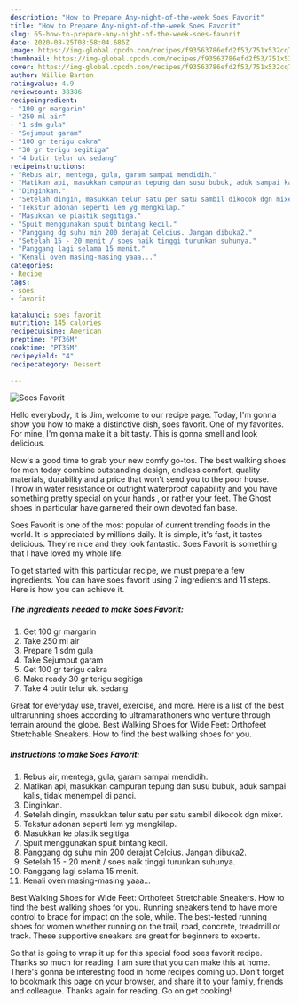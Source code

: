 ```yaml
---
description: "How to Prepare Any-night-of-the-week Soes Favorit"
title: "How to Prepare Any-night-of-the-week Soes Favorit"
slug: 65-how-to-prepare-any-night-of-the-week-soes-favorit
date: 2020-08-25T08:58:04.686Z
image: https://img-global.cpcdn.com/recipes/f93563786efd2f53/751x532cq70/soes-favorit-foto-resep-utama.jpg
thumbnail: https://img-global.cpcdn.com/recipes/f93563786efd2f53/751x532cq70/soes-favorit-foto-resep-utama.jpg
cover: https://img-global.cpcdn.com/recipes/f93563786efd2f53/751x532cq70/soes-favorit-foto-resep-utama.jpg
author: Willie Barton
ratingvalue: 4.9
reviewcount: 38386
recipeingredient:
- "100 gr margarin"
- "250 ml air"
- "1 sdm gula"
- "Sejumput garam"
- "100 gr terigu cakra"
- "30 gr terigu segitiga"
- "4 butir telur uk sedang"
recipeinstructions:
- "Rebus air, mentega, gula, garam sampai mendidih."
- "Matikan api, masukkan campuran tepung dan susu bubuk, aduk sampai kalis, tidak menempel di panci."
- "Dinginkan."
- "Setelah dingin, masukkan telur satu per satu sambil dikocok dgn mixer."
- "Tekstur adonan seperti lem yg mengkilap."
- "Masukkan ke plastik segitiga."
- "Spuit menggunakan spuit bintang kecil."
- "Panggang dg suhu min 200 derajat Celcius. Jangan dibuka2."
- "Setelah 15 - 20 menit / soes naik tinggi turunkan suhunya."
- "Panggang lagi selama 15 menit."
- "Kenali oven masing-masing yaaa..."
categories:
- Recipe
tags:
- soes
- favorit

katakunci: soes favorit 
nutrition: 145 calories
recipecuisine: American
preptime: "PT36M"
cooktime: "PT35M"
recipeyield: "4"
recipecategory: Dessert

---
```



![Soes Favorit](https://img-global.cpcdn.com/recipes/f93563786efd2f53/751x532cq70/soes-favorit-foto-resep-utama.jpg)

Hello everybody, it is Jim, welcome to our recipe page. Today, I'm gonna show you how to make a distinctive dish, soes favorit. One of my favorites. For mine, I'm gonna make it a bit tasty. This is gonna smell and look delicious.

Now&#39;s a good time to grab your new comfy go-tos. The best walking shoes for men today combine outstanding design, endless comfort, quality materials, durability and a price that won&#39;t send you to the poor house. Throw in water resistance or outright waterproof capability and you have something pretty special on your hands , or rather your feet. The Ghost shoes in particular have garnered their own devoted fan base.

Soes Favorit is one of the most popular of current trending foods in the world. It is appreciated by millions daily. It is simple, it's fast, it tastes delicious. They're nice and they look fantastic. Soes Favorit is something that I have loved my whole life.


To get started with this particular recipe, we must prepare a few ingredients. You can have soes favorit using 7 ingredients and 11 steps. Here is how you can achieve it.

<!--inarticleads1-->

##### The ingredients needed to make Soes Favorit:

1. Get 100 gr margarin
1. Take 250 ml air
1. Prepare 1 sdm gula
1. Take Sejumput garam
1. Get 100 gr terigu cakra
1. Make ready 30 gr terigu segitiga
1. Take 4 butir telur uk. sedang


Great for everyday use, travel, exercise, and more. Here is a list of the best ultrarunning shoes according to ultramarathoners who venture through terrain around the globe. Best Walking Shoes for Wide Feet: Orthofeet Stretchable Sneakers. How to find the best walking shoes for you. 

<!--inarticleads2-->

##### Instructions to make Soes Favorit:

1. Rebus air, mentega, gula, garam sampai mendidih.
1. Matikan api, masukkan campuran tepung dan susu bubuk, aduk sampai kalis, tidak menempel di panci.
1. Dinginkan.
1. Setelah dingin, masukkan telur satu per satu sambil dikocok dgn mixer.
1. Tekstur adonan seperti lem yg mengkilap.
1. Masukkan ke plastik segitiga.
1. Spuit menggunakan spuit bintang kecil.
1. Panggang dg suhu min 200 derajat Celcius. Jangan dibuka2.
1. Setelah 15 - 20 menit / soes naik tinggi turunkan suhunya.
1. Panggang lagi selama 15 menit.
1. Kenali oven masing-masing yaaa...


Best Walking Shoes for Wide Feet: Orthofeet Stretchable Sneakers. How to find the best walking shoes for you. Running sneakers tend to have more control to brace for impact on the sole, while. The best-tested running shoes for women whether running on the trail, road, concrete, treadmill or track. These supportive sneakers are great for beginners to experts. 

So that is going to wrap it up for this special food soes favorit recipe. Thanks so much for reading. I am sure that you can make this at home. There's gonna be interesting food in home recipes coming up. Don't forget to bookmark this page on your browser, and share it to your family, friends and colleague. Thanks again for reading. Go on get cooking!
